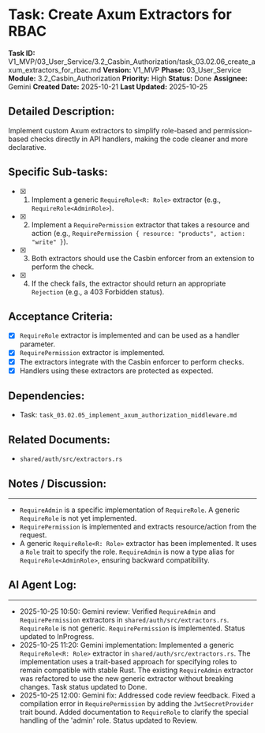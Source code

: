 # Task: Create Axum Extractors for RBAC

**Task ID:** V1_MVP/03_User_Service/3.2_Casbin_Authorization/task_03.02.06_create_axum_extractors_for_rbac.md
**Version:** V1_MVP
**Phase:** 03_User_Service
**Module:** 3.2_Casbin_Authorization
**Priority:** High
**Status:** Done
**Assignee:** Gemini
**Created Date:** 2025-10-21
**Last Updated:** 2025-10-25

## Detailed Description:
Implement custom Axum extractors to simplify role-based and permission-based checks directly in API handlers, making the code cleaner and more declarative.

## Specific Sub-tasks:
- [x] 1. Implement a generic `RequireRole<R: Role>` extractor (e.g., `RequireRole<AdminRole>`).
- [x] 2. Implement a `RequirePermission` extractor that takes a resource and action (e.g., `RequirePermission { resource: "products", action: "write" }`).
- [x] 3. Both extractors should use the Casbin enforcer from an extension to perform the check.
- [x] 4. If the check fails, the extractor should return an appropriate `Rejection` (e.g., a 403 Forbidden status).

## Acceptance Criteria:
- [x] `RequireRole` extractor is implemented and can be used as a handler parameter.
- [x] `RequirePermission` extractor is implemented.
- [x] The extractors integrate with the Casbin enforcer to perform checks.
- [x] Handlers using these extractors are protected as expected.

## Dependencies:
*   Task: `task_03.02.05_implement_axum_authorization_middleware.md`

## Related Documents:
*   `shared/auth/src/extractors.rs`

## Notes / Discussion:
---
*   `RequireAdmin` is a specific implementation of `RequireRole`. A generic `RequireRole` is not yet implemented.
*   `RequirePermission` is implemented and extracts resource/action from the request.
*   A generic `RequireRole<R: Role>` extractor has been implemented. It uses a `Role` trait to specify the role. `RequireAdmin` is now a type alias for `RequireRole<AdminRole>`, ensuring backward compatibility.

## AI Agent Log:
---
* 2025-10-25 10:50: Gemini review: Verified `RequireAdmin` and `RequirePermission` extractors in `shared/auth/src/extractors.rs`. `RequireRole` is not generic. `RequirePermission` is implemented. Status updated to InProgress.
* 2025-10-25 11:20: Gemini implementation: Implemented a generic `RequireRole<R: Role>` extractor in `shared/auth/src/extractors.rs`. The implementation uses a trait-based approach for specifying roles to remain compatible with stable Rust. The existing `RequireAdmin` extractor was refactored to use the new generic extractor without breaking changes. Task status updated to Done.
* 2025-10-25 12:00: Gemini fix: Addressed code review feedback. Fixed a compilation error in `RequirePermission` by adding the `JwtSecretProvider` trait bound. Added documentation to `RequireRole` to clarify the special handling of the 'admin' role. Status updated to Review.
